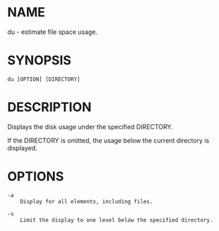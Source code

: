 # NAME
du - estimate file space usage.

# SYNOPSIS

    du [OPTION] [DIRECTORY]

# DESCRIPTION
Displays the disk usage under the specified DIRECTORY.

If the DIRECTORY is omitted, the usage below the current directory is displayed.

# OPTIONS

    -a
        Display for all elements, including files.
    
    -s
        Limit the display to one level below the specified directory.
